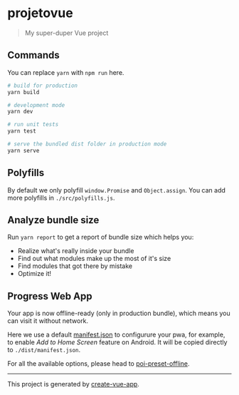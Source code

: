 # projetovue

> My super-duper Vue project

## Commands

You can replace `yarn` with `npm run` here.

```bash
# build for production
yarn build

# development mode
yarn dev

# run unit tests
yarn test

# serve the bundled dist folder in production mode
yarn serve
```

## Polyfills

By default we only polyfill `window.Promise` and `Object.assign`. You can add more polyfills in `./src/polyfills.js`.

## Analyze bundle size

Run `yarn report` to get a report of bundle size which helps you:

- Realize what's really inside your bundle
- Find out what modules make up the most of it's size
- Find modules that got there by mistake
- Optimize it!

## Progress Web App

Your app is now offline-ready (only in production bundle), which means you can visit it without network.

Here we use a default [manifest.json](./static/manifest.json) to configurure your pwa, for example, to enable *Add to Home Screen* feature on Android. It will be copied directly to `./dist/manifest.json`.


For all the available options, please head to [poi-preset-offline](https://github.com/egoist/poi/tree/master/packages/poi-preset-offline#api).

---

This project is generated by [create-vue-app](https://github.com/vue-land/create-vue-app).

